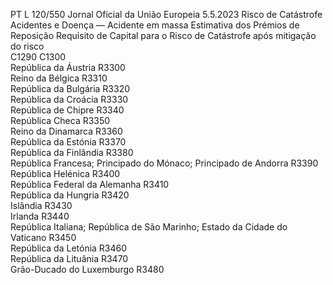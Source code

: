 PT  L 120/550 Jornal Oficial da União Europeia 5.5.2023
 Risco de Catástrofe Acidentes e Doença — Acidente em massa  Estimativa dos Prémios de 
Reposição  Requisito de Capital para 
o Risco de Catástrofe 
após mitigação do risco  
C1290  C1300  
República da Áustria  R3300  
Reino da Bélgica  R3310  
República da Bulgária  R3320  
República da Croácia  R3330  
República de Chipre  R3340  
República Checa  R3350  
Reino da Dinamarca  R3360  
República da Estónia  R3370  
República da Finlândia  R3380  
República Francesa; Principado do Mónaco; Principado de Andorra  R3390  
República Helénica  R3400  
República Federal da Alemanha  R3410  
República da Hungria  R3420  
Islândia  R3430  
Irlanda  R3440  
República Italiana; República de São Marinho; Estado da Cidade do Vaticano  R3450  
República da Letónia  R3460  
República da Lituânia  R3470  
Grão-Ducado do Luxemburgo  R3480